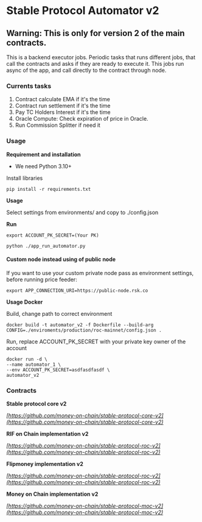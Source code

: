 # Stable Protocol Automator v2

## Warning: This is only for version 2 of the main contracts.

This is a backend executor jobs. Periodic tasks that runs different jobs, 
that call the contracts and asks if they are ready to execute it. This jobs 
run async of the app, and call directly to the contract through node. 

### Currents tasks

 1. Contract calculate EMA if it's the time
 2. Contract run settlement if it's the time
 3. Pay TC Holders Interest if it's the time
 4. Oracle Compute: Check expiration of price in Oracle.
 5. Run Commission Splitter if need it
 
### Usage

**Requirement and installation**
 
*  We need Python 3.10+

Install libraries

`pip install -r requirements.txt`

**Usage**

Select settings from environments/ and copy to ./config.json 

**Run**

`export ACCOUNT_PK_SECRET=(Your PK)`

`python ./app_run_automator.py `

#### Custom node instead using of public node

If you want to use your custom private node pass as environment settings, before running price feeder:

`export APP_CONNECTION_URI=https://public-node.rsk.co`


**Usage Docker**

Build, change path to correct environment

```
docker build -t automator_v2 -f Dockerfile --build-arg CONFIG=./enviroments/production/roc-mainnet/config.json .
```

Run, replace ACCOUNT_PK_SECRET  with your private key owner of the account

```
docker run -d \
--name automator_1 \
--env ACCOUNT_PK_SECRET=asdfasdfasdf \
automator_v2
```

### Contracts


**Stable protocol core v2**

*[https://github.com/money-on-chain/stable-protocol-core-v2](https://github.com/money-on-chain/stable-protocol-core-v2)*

**RIF on Chain implementation v2**

*[https://github.com/money-on-chain/stable-protocol-roc-v2](https://github.com/money-on-chain/stable-protocol-roc-v2)*

**Flipmoney implementation v2**

*[https://github.com/money-on-chain/stable-protocol-roc-v2](https://github.com/money-on-chain/stable-protocol-roc-v2)*


**Money on Chain implementation v2**

*[https://github.com/money-on-chain/stable-protocol-moc-v2](https://github.com/money-on-chain/stable-protocol-moc-v2)*
